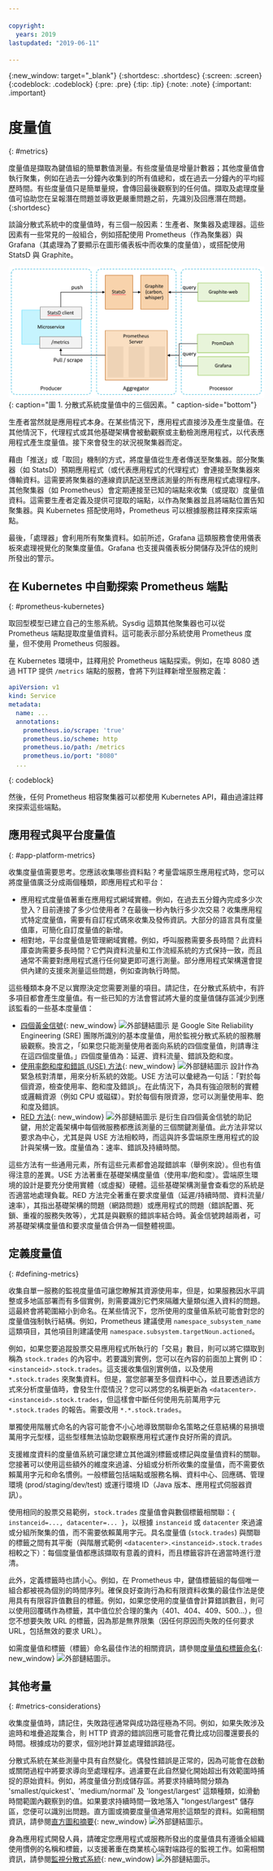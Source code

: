 ```yaml
---

copyright:
  years: 2019
lastupdated: "2019-06-11"

---
```


{:new_window: target="_blank"}
{:shortdesc: .shortdesc}
{:screen: .screen}
{:codeblock: .codeblock}
{:pre: .pre}
{:tip: .tip}
{:note: .note}
{:important: .important}

# 度量值
{: #metrics}

度量值是擷取為鍵值組的簡單數值測量。有些度量值是增量計數器；其他度量值會執行聚集，例如在過去一分鐘內收集到的所有值總和，或在過去一分鐘內的平均經歷時間。有些度量值只是簡單量規，會傳回最後觀察到的任何值。擷取及處理度量值可協助您在呈報潛在問題並導致更嚴重問題之前，先識別及回應潛在問題。
{:shortdesc}

談論分散式系統中的度量值時，有三個一般因素：生產者、聚集器及處理器。這些因素有一些常見的一般組合，例如搭配使用 Prometheus（作為聚集器）與 Grafana（其處理為了要顯示在圖形儀表板中而收集的度量值），或搭配使用 StatsD 與 Graphite。

![分散式系統度量值中的三個因素](images/metrics-systems.png "分散式系統度量值中的三個因素"){: caption="圖 1. 分散式系統度量值中的三個因素。" caption-side="bottom"}

生產者當然就是應用程式本身。在某些情況下，應用程式直接涉及產生度量值。在其他情況下，代理程式或其他基礎架構會被動觀察或主動檢測應用程式，以代表應用程式產生度量值。接下來會發生的狀況視聚集器而定。

藉由「推送」或「取回」機制的方式，將度量值從生產者傳送至聚集器。部分聚集器（如 StatsD）預期應用程式（或代表應用程式的代理程式）會連接至聚集器來傳輸資料。這需要將聚集器的連線資訊配送至應該測量的所有應用程式處理程序。其他聚集器（如 Prometheus）會定期連接至已知的端點來收集（或提取）度量值資料。這需要生產者定義及提供可提取的端點，以作為聚集器並且將端點位置告知聚集器。與 Kubernetes 搭配使用時，Prometheus 可以根據服務註釋來探索端點。

最後，「處理器」會利用所有聚集資料。如前所述，Grafana 這類服務會使用儀表板來處理視覺化的聚集度量值。Grafana 也支援與儀表板分開儲存及評估的規則所發出的警示。

## 在 Kubernetes 中自動探索 Prometheus 端點
{: #prometheus-kubernetes}

取回型模型已建立自己的生態系統。Sysdig 這類其他聚集器也可以從 Prometheus 端點提取度量值資料。這可能表示部分系統使用 Prometheus 度量，但不使用 Prometheus 伺服器。

在 Kubernetes 環境中，註釋用於 Prometheus 端點探索。例如，在埠 8080 透過 HTTP 提供 `/metrics` 端點的服務，會將下列註釋新增至服務定義：

```yaml
apiVersion: v1
kind: Service
metadata:
  name: ...
  annotations:
    prometheus.io/scrape: 'true'
    prometheus.io/scheme: http
    prometheus.io/path: /metrics
    prometheus.io/port: "8080"
  ...
```
{: codeblock}

然後，任何 Prometheus 相容聚集器可以都使用 Kubernetes API，藉由過濾註釋來探索這些端點。

## 應用程式與平台度量值
{: #app-platform-metrics}

收集度量值需要思考。您應該收集哪些資料點？考量雲端原生應用程式時，您可以將度量值廣泛分成兩個種類，即應用程式和平台：

* 應用程式度量值著重在應用程式網域實體。例如，在過去五分鐘內完成多少次登入？目前連接了多少位使用者？在最後一秒內執行多少次交易？收集應用程式特定度量值，需要有自訂程式碼來收集及發佈資訊。大部分的語言具有度量值庫，可簡化自訂度量值的新增。
* 相對地，平台度量值是管理網域實體。例如，呼叫服務需要多長時間？此資料庫查詢需要多長時間？它們與資料流量和工作流經系統的方式保持一致，而且通常不需要對應用程式進行任何變更即可進行測量。部分應用程式架構還會提供內建的支援來測量這些問題，例如查詢執行時間。

這些種類本身不足以實際決定您需要測量的項目。請記住，在分散式系統中，有許多項目都會產生度量值。有一些已知的方法會嘗試將大量的度量值儲存區減少到應該監看的一些基本度量值：

* [四個黃金信號](https://landing.google.com/sre/sre-book/chapters/monitoring-distributed-systems/#xref_monitoring_golden-signals){: new_window} ![外部鏈結圖示](../icons/launch-glyph.svg "外部鏈結圖示") 是 Google Site Reliability Engineering (SRE) 團隊所識別的基本度量值，用於監視分散式系統的服務層級觀察。換言之，「如果您只能測量使用者面向系統的四個度量值，則請專注在這四個度量值。」四個度量值為：延遲、資料流量、錯誤及飽和度。
* [使用率飽和度和錯誤 (USE) 方法](http://www.brendangregg.com/usemethod.html){: new_window} ![外部鏈結圖示](../icons/launch-glyph.svg "外部鏈結圖示") 設計作為緊急核對清單，用來分析系統的效能。USE 方法可以彙總為一句話：「對於每個資源，檢查使用率、飽和度及錯誤」。在此情況下，為具有強迫限制的實體或邏輯資源（例如 CPU 或磁碟）。對於每個有限資源，您可以測量使用率、飽和度及錯誤。 
* [RED 方法](https://thenewstack.io/monitoring-microservices-red-method/){: new_window} ![外部鏈結圖示](../icons/launch-glyph.svg "外部鏈結圖示") 是衍生自四個黃金信號的助記鍵，用於定義架構中每個微服務都應該測量的三個關鍵測量值。此方法非常以要求為中心，尤其是與 USE 方法相較時，而這與許多雲端原生應用程式的設計與架構一致。度量值為：速率、錯誤及持續時間。 

這些方法有一些通用元素，所有這些元素都會追蹤錯誤率（舉例來說）。但也有值得注意的差異。USE 方法著重在基礎架構度量值（使用率/飽和度）。雲端原生環境的設計是要充分使用實體（或虛擬）硬體。這些基礎架構測量會查看您的系統是否適當地處理負載。RED 方法完全著重在要求度量值（延遲/持續時間、資料流量/速率），其指出基礎架構的問題（網路問題）或應用程式的問題（錯誤配置、死鎖、重複的服務失敗等），尤其是與觀察的錯誤率結合時。黃金信號跨越兩者，可將基礎架構度量值和要求度量值合併為一個整體視圖。

## 定義度量值
{: #defining-metrics}

收集自單一服務的監視度量值可讓您瞭解其資源使用率，但是，如果服務因水平調整或多地區部署而有多個實例，則需要識別它們來隔離大量類似進入資料的問題。這最終會將範圍縮小到命名。在某些情況下，您所使用的度量值系統可能會對您的度量值強制執行結構。例如，Prometheus 建議使用 `namespace_subsystem_name` 這類項目，其他項目則建議使用 `namespace.subsystem.targetNoun.actioned`。

例如，如果您要追蹤股票交易應用程式所執行的「交易」數目，則可以將它擷取到稱為 `stock.trades` 的內容中。若要識別實例，您可以在內容的前面加上實例 ID：`<instanceid>.stock.trades`。這支援收集個別實例值，以及使用 `*.stock.trades` 來聚集資料。但是，當您部署至多個資料中心，並且要透過該方式來分析度量值時，會發生什麼情況？您可以將您的名稱更新為 `<datacenter>.<instanceid>.stock.trades`，但這樣會中斷任何使用先前萬用字元 `*.stock.trades` 的報告。需要改用 `*.*.stock.trades`。 

單獨使用階層式命名的內容可能會不小心地導致關聯命名策略之任意結構的易損壞萬用字元型樣，這些型樣無法協助您觀察應用程式運作良好所需的資訊。

支援維度資料的度量值系統可讓您建立其他識別標籤或標記與度量值資料的關聯。您接著可以使用這些額外的維度來過濾、分組或分析所收集的度量值，而不需要依賴萬用字元和命名慣例。一般標籤包括端點或服務名稱、資料中心、回應碼、管理環境 (prod/staging/dev/test) 或運行環境 ID（Java 版本、應用程式伺服器資訊）。

使用相同的股票交易範例，`stock.trades` 度量值會與數個標籤相關聯：`{ instanceid=..., datacenter=... }`，以根據 `instanceid` 或 `datacenter` 來過濾或分組所聚集的值，而不需要依賴萬用字元。具名度量值 (`stock.trades`) 與關聯的標籤之間有其平衡（與階層式範例 `<datacenter>.<instanceid>.stock.trades` 相較之下）：每個度量值都應該擷取有意義的資料，而且標籤容許在適當時進行澄清。

此外，定義標籤時也請小心。例如，在 Prometheus 中，鍵值標籤組的每個唯一組合都被視為個別的時間序列。確保良好查詢行為和有限資料收集的最佳作法是使用具有有限容許值數目的標籤。例如，如果您使用的度量值會計算錯誤數目，則可以使用回覆碼作為標籤，其中值位於合理的集內（401、404、409、500...），但您不想要失敗 URL 的標籤，因為那是無界限集（因任何原因而失敗的任何要求 URL，包括無效的要求 URL）。

如需度量值和標籤（標籤）命名最佳作法的相關資訊，請參閱[度量值和標籤命名](https://prometheus.io/docs/practices/naming/){: new_window} ![外部鏈結圖示](../icons/launch-glyph.svg "外部鏈結圖示")。

## 其他考量
{: #metrics-considerations}

收集度量值時，請記住，失敗路徑通常與成功路徑極為不同。例如，如果失敗涉及逾時和堆疊追蹤集合，則 HTTP 資源的錯誤回應可能會花費比成功回覆還要長的時間。根據成功的要求，個別地計算並處理錯誤路徑。

分散式系統在某些測量中具有自然變化。偶發性錯誤是正常的，因為可能會在啟動或關閉過程中將要求導向至處理程序。過濾要在此自然變化開始超出有效範圍時捕捉的原始資料。例如，將度量值分割成儲存區。將要求持續時間分類為 'smallest/quickest'、'medium/normal' 及 'longest/largest' 這類種類，如滑動時間範圍內觀察到的值。如果要求持續時間一致地落入 "longest/largest" 儲存區，您便可以識別出問題。直方圖或摘要度量值通常用於這類型的資料。如需相關資訊，請參閱[直方圖和摘要](https://prometheus.io/docs/practices/histograms/){: new_window} ![外部鏈結圖示](../icons/launch-glyph.svg "外部鏈結圖示")。

身為應用程式開發人員，請確定您應用程式或服務所發出的度量值具有遵循全組織使用慣例的名稱和標籤，以支援著重在商業核心端對端路徑的監視工作。如需相關資訊，請參閱[監視分散式系統](https://landing.google.com/sre/sre-book/chapters/monitoring-distributed-systems/){: new_window} ![外部鏈結圖示](../icons/launch-glyph.svg "外部鏈結圖示")。
